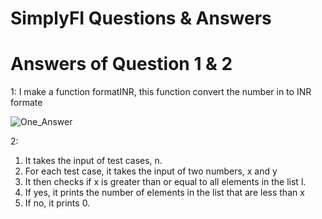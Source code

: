 # SimplyFI Questions & Answers

# Answers of Question 1 & 2

1: I make a function formatINR, this function convert the number in to INR formate

![One_Answer](https://user-images.githubusercontent.com/84491967/192855846-8e56f67f-3697-4e51-b649-74520908116f.png)


2:
   1. It takes the input of test cases, n.
   2. For each test case, it takes the input of two numbers, x and y
   3. It then checks if x is greater than or equal to all elements in the list l.
   4. If yes, it prints the number of elements in the list that are less than x
   5. If no, it prints 0.
